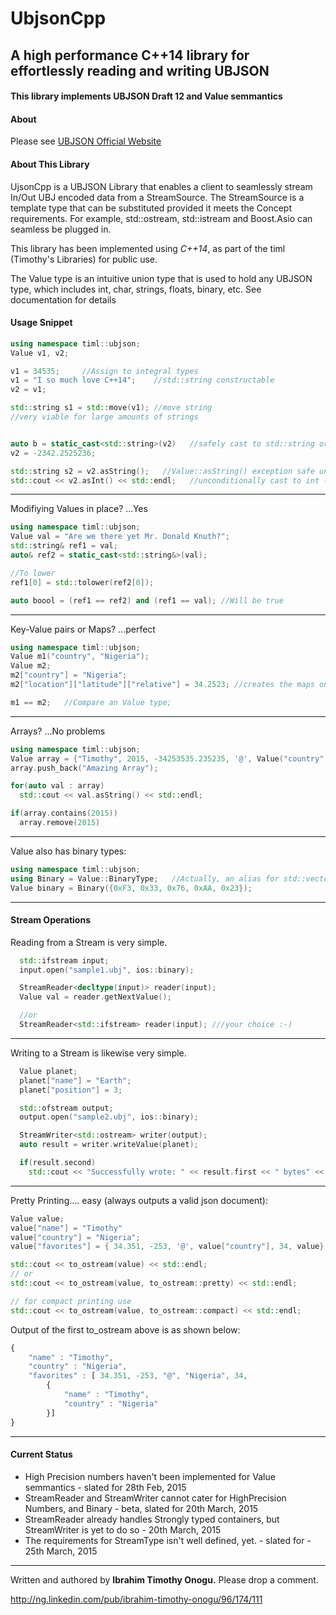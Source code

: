 # UbjsonCpp
## A high performance C++14 library for effortlessly reading and writing UBJSON 

#### This library implements UBJSON Draft 12 and Value semmantics

#### About
Please see [UBJSON Official Website][ubjson_website]
<br />
#### About This Library
UjsonCpp is a UBJSON Library that enables a client to seamlessly stream In/Out UBJ encoded data from a StreamSource. The StreamSource is a template type that can be substituted provided it meets the Concept requirements. For example, std::ostream, std::istream and Boost.Asio can seamless be plugged in.

This library has been implemented using *C++14*, as part of the timl (Timothy's Libraries) for public use.

The Value type is an intuitive union type that is used to hold any UBJSON type, which includes int, char, strings, floats, binary, etc. See documentation for details

#### Usage Snippet
```C++
using namespace timl::ubjson;
Value v1, v2;

v1 = 34535;     //Assign to integral types
v1 = "I so much love C++14";    //std::string constructable
v2 = v1;

std::string s1 = std::move(v1); //move string
//very viable for large amounts of strings


auto b = static_cast<std::string>(v2)   //safely cast to std::string or throw;
v2 = -2342.2525236;

std::string s2 = v2.asString();   //Value::asString() exception safe unconditional cast
std::cout << v2.asInt() << std::endl;   //unconditionally cast to int (noexcept)....

```

----------------------------------------------

Modifiying Values in place? ...Yes
```C++
using namespace timl::ubjson;
Value val = "Are we there yet Mr. Donald Knuth?";
std::string& ref1 = val;
auto& ref2 = static_cast<std::string&>(val);

//To lower
ref1[0] = std::tolower(ref2[0]);

auto boool = (ref1 == ref2) and (ref1 == val); //Will be true
```

----------------------------------------------

Key-Value pairs or Maps? ...perfect
```C++
using namespace timl::ubjson;
Value m1("country", "Nigeria");
Value m2;
m2["country"] = "Nigeria";
m2["location"]["latitude"]["relative"] = 34.2523; //creates the maps on the fly... fast

m1 == m2;   //Compare an Value type;
```
----------------------------------------------


Arrays? ...No problems
```C++
using namespace timl::ubjson;
Value array = {"Timothy", 2015, -34253535.235235, '@', Value("country", "Nigeria")};
array.push_back("Amazing Array");

for(auto val : array)
  std::cout << val.asString() << std::endl;

if(array.contains(2015))
  array.remove(2015)
```
----------------------------------------------


Value also has binary types:
```C++
using namespace timl::ubjson;
using Binary = Value::BinaryType;   //Actually, an alias for std::vector<unsigned char>
Value binary = Binary({0xF3, 0x33, 0x76, 0xAA, 0x23});
```
----------------------------------------------


#### Stream Operations
Reading from a Stream is very simple.
```C++
  std::ifstream input;
  input.open("sample1.ubj", ios::binary);

  StreamReader<decltype(input)> reader(input);
  Value val = reader.getNextValue();

  //or
  StreamReader<std::ifstream> reader(input); ///your choice :-)
```
----------------------------------------------


Writing to a Stream is likewise very simple.
```C++
  Value planet;
  planet["name"] = "Earth";
  planet["position"] = 3;

  std::ofstream output;
  output.open("sample2.ubj", ios::binary);

  StreamWriter<std::ostream> writer(output);
  auto result = writer.writeValue(planet);

  if(result.second)
    std::cout << "Successfully wrote: " << result.first << " bytes" << std::endl;
```
----------------------------------------------

Pretty Printing.... easy (always outputs a valid json document):
```C++
Value value;
value["name"] = "Timothy"
value["country"] = "Nigeria";
value["favorites"] = { 34.351, -253, '@', value["country"], 34, value};

std::cout << to_ostream(value) << std::endl;
// or 
std::cout << to_ostream(value, to_ostream::pretty) << std::endl;

// for compact printing use
std::cout << to_ostream(value, to_ostream::compact) << std::endl;
```

Output of the first to_ostream above is as shown below:
```Javascript
{
    "name" : "Timothy",
    "country" : "Nigeria",
    "favorites" : [ 34.351, -253, "@", "Nigeria", 34,
        {
            "name" : "Timothy",
            "country" : "Nigeria"
        }]
}
```


----------------------------------------------

#### Current Status
* High Precision numbers haven't been implemented for Value semmantics - slated for 28th Feb, 2015
* StreamReader and StreamWriter cannot cater for HighPrecision Numbers, and Binary - beta, slated for 20th March, 2015
* StreamReader already handles Strongly typed containers, but StreamWriter is yet to do so - 20th March, 2015
* The requirements for StreamType isn't well defined, yet. - slated for - 25th March, 2015

----------------------------------------------

Written and authored by **Ibrahim Timothy Onogu.**
Please drop a comment.

http://ng.linkedin.com/pub/ibrahim-timothy-onogu/96/174/111

[ubjson_website]: http://ubjson.org
